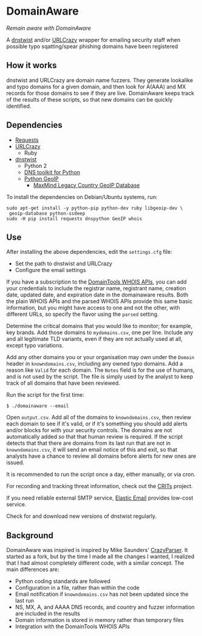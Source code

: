 # DomainAware
 *Remain aware with DomainAware*

A [dnstwist](https://github.com/elceef/dnstwist) and/or [URLCrazy](http://www.morningstarsecurity.com/research/urlcrazy)
wrapper for emailing security staff when possible typo sqatting/spear phishing domains have been registered

## How it works

dnstwist and URLCrazy are domain name fuzzers. They generate lookalike and typo domains for a given domain, and then 
look for A(AAA) and MX records for those domains to see if they are live. DomainAware keeps track of the results of 
these scripts, so that new domains can be quickly identified.

## Dependencies

- [Requests](https://pypi.python.org/pypi/requests/)
- [URLCrazy](http://www.morningstarsecurity.com/research/urlcrazy)
    - Ruby
- [dnstwist](https://github.com/elceef/dnstwist)
  - Python 2
  - [DNS toolkit for Python](https://pypi.python.org/pypi/dnspython)
  - [Python GeoIP](https://pypi.python.org/pypi/GeoIP/)
    - [MaxMind Legacy Country GeoIP Database](https://dev.maxmind.com/geoip/legacy/install/country/)
    
To install the dependencies on Debian/Ubuntu systems, run:

    sudo apt-get install -y python-pip python-dev ruby libgeoip-dev \
     geoip-database python-ssdeep
    sudo -H pip install requests dnspython GeoIP whois

    

## Use

After installing the above dependencies, edit the `settings.cfg` file:

- Set the path to dnstwist and URLCrazy
- Configure the email settings

If you have a subscription to the 
[DomainTools WHOIS APIs](https://www.domaintools.com/products/api-integration/pricing/), you can add your credentials to
include the registrar name, registrant name, creation date, updated date, and expiration date in the domainaware
results. Both the plain WHOIS APIs and the parsed WHOIS APIs provide this same basic information, but you might have 
access to one and not the other, with different URLs, so specify the flavor using the `parsed` setting.

Determine the critical domains that you would like to monitor; for example, key brands.
Add those domains to `mydomains.csv`, one per line. Include any and all legitimate TLD variants, even if they are not
actually used at all, except typo variations.

Add any other domains you or your organisation may own under the `Domain` header in `knowndomains.csv`, including any 
owned typo domains. Add a reason like `Valid` for each domain. The `Notes` field is for the use of humans, and is not 
used by the script. The file is simply used by the analyst to keep track of all domains that have been reviewed.

Run the script for the first time:

    $ ./domainaware --email

Open `output.csv`. Add all of the domains to `knowndomains.csv`, then review each domain to see if it's valid, or 
if it's something you should add alerts and/or blocks for with your security controls. The domains are not automatically
added so that that human review is required. If the script detects that that there are domains from its last run that 
are not in `knowndomains.csv`, it will send an email notice of this and exit, so that analysts have a chance to review
all domains before alerts for new ones are issued.

It is recommended to run the script once a day, either manually, or via cron. 

For recording and tracking threat information, check out the [CRITs](https://github.com/crits/crits) project.

If you need reliable external SMTP service, [Elastic Email](https://elasticemail.com/)
provides low-cost service.

Check for and download new versions of dnstwist regularly.

## Background

DomainAware was inspired is inspired by Mike Saunders' [CrazyParser](https://github.com/hardwaterhacker/CrazyParser).
It started as a fork, but by the time I made all the changes I wanted, I realized that I had almost completely different
code, with a similar concept. The main differences are:

- Python coding standards are followed
- Configuration in a file, rather than within the code
- Email notification if `knowndomains.csv` has not been updated since the last run 
- NS, MX, A, and AAAA DNS records, and country and fuzzer information are included in the results
- Domain information is stored in memory rather than temporary files
- Integration with the DomainTools WHOIS APIs
